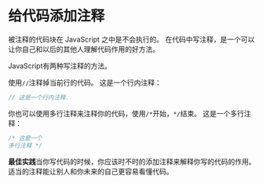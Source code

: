 # 给代码添加注释
被注释的代码块在 JavaScript 之中是不会执行的。 在代码中写注释，是一个可以让你自己和以后的其他人理解代码作用的好方法。

JavaScript有两种写注释的方法。

使用`//`注释掉当前行的代码。 这是一个行内注释：
```javascript
// 这是一个行内注释.
```
你也可以使用多行注释来注释你的代码，使用`/*`开始，`*/`结束。 这是一个多行注释：
```javascript
/* 这是一个
多行注释 */
```
**最佳实践**当你写代码的时候，你应该时不时的添加注释来解释你写的代码的作用。 适当的注释能让别人和你未来的自己更容易看懂代码。